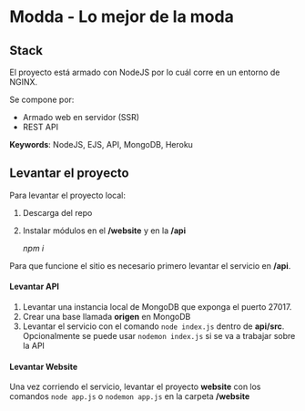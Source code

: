 # Modda - Lo mejor de la moda

## Stack
El proyecto está armado con NodeJS por lo cuál corre en un entorno de NGINX.

Se compone por:

 - Armado web en servidor (SSR)
 - REST API

**Keywords**: NodeJS, EJS, API, MongoDB, Heroku

## Levantar el proyecto
Para levantar el proyecto local:

 1. Descarga del repo
 2. Instalar módulos en el **/website** y en la  **/api**

    *npm i* 

Para que funcione el sitio es necesario primero levantar el servicio en **/api**.

#### Levantar API

 1. Levantar una instancia local de MongoDB que exponga el puerto 27017. 
 2. Crear una base llamada **origen** en MongoDB
 3. Levantar el servicio con el comando `node index.js` dentro de **api/src**. Opcionalmente se puede usar `nodemon index.js` si se va a trabajar sobre la API

#### Levantar Website

Una vez corriendo el servicio, levantar el proyecto **website** con los comandos `node app.js` o `nodemon app.js` en la carpeta **/website** 